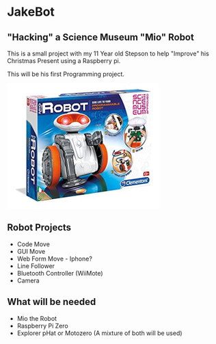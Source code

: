 # JakeBot
## "Hacking" a Science Museum "Mio" Robot  

This is a small project with my 11 Year old Stepson to help "Improve" his Christmas Present using a Raspberry pi.  

This will be his first Programming project.  

![Mio](/Images/Mio.jpg?raw=true)

## Robot Projects
* Code Move
* GUI Move
* Web Form Move - Iphone?
* Line Follower
* Bluetooth Controller (WiiMote)
* Camera

## What will be needed
* Mio the Robot
* Raspberry Pi Zero
* Explorer pHat or Motozero (A mixture of both will be used)
